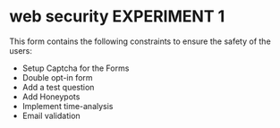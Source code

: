 # web security EXPERIMENT 1

This form contains the following constraints to ensure the safety of the users:
- Setup Captcha for the Forms
- Double opt-in form
- Add a test question
- Add Honeypots
- Implement time-analysis
- Email validation
